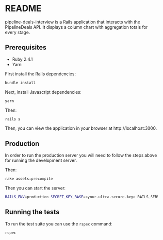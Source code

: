 # README

pipeline-deals-interview is a Rails application that interacts with the PipelineDeals API. It displays
a column chart with aggregation totals for every stage.

## Prerequisites

- Ruby 2.4.1
- Yarn

First install the Rails dependencies:

```sh
bundle install
```

Next, install Javascript dependencies:

```sh
yarn
```

Then:

```sh
rails s
```

Then, you can view the application in your browser at http://localhost:3000.

## Production

In order to run the production server you will need to follow the steps above for running the development server.

Then:

```sh
rake assets:precompile
```

Then you can start the server:

```sh
RAILS_ENV=production SECRET_KEY_BASE=<your-ultra-secure-key> RAILS_SERVE_STATIC_FILES=true rails s
```


## Running the tests

To run the test suite you can use the `rspec` command:

```sh
rspec
```
